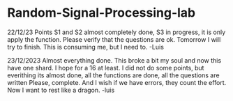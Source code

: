 # Random-Signal-Processing-lab
22/12/23
Points S1 and S2 almost completely done, S3 in progress, it is only apply the function. Please verify that the questions are ok.
Tomorrow I will try to finish. This is consuming me, but I need to.
-Luis

23/12/2023
Almost everything done. This broke a bit my soul and now this have one shard. I hope for a 16 at least.
I did not do some points, but everithing its almost done, all the functions are done, all the questions are written
Please, complete. And I wish if we have errors, they count the effort. Now I want to rest like a dragon.
-luis
